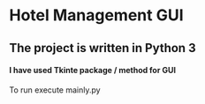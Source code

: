# Hotel Management GUI

## The project is written in Python 3

#### I have used Tkinte package / method for GUI

 To run execute mainly.py
